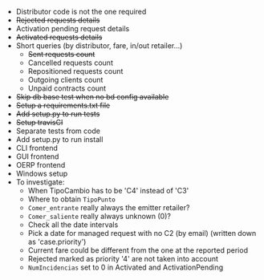- Distributor code is not the one required
- ~~Rejected requests details~~
- Activation pending request details
- ~~Activated requests details~~
- Short queries (by distributor, fare, in/out retailer...)
	- ~~Sent requests count~~
	- Cancelled requests count
	- Repositioned requests count
	- Outgoing clients count
	- Unpaid contracts count
- ~~Skip db base test when no bd config available~~
- ~~Setup a requirements.txt file~~
- ~~Add setup.py to run tests~~
- ~~Setup travisCI~~
- Separate tests from code
- Add setup.py to run install
- CLI frontend
- GUI frontend
- OERP frontend
- Windows setup
- To investigate:
	- When TipoCambio has to be 'C4' instead of 'C3'
	- Where to obtain `TipoPunto`
	- `Comer_entrante` really always the emitter retailer?
	- `Comer_saliente` really always unknown (0)?
	- Check all the date intervals
	- Pick a date for managed request with no C2 (by email) (written down as 'case.priority')
	- Current fare could be different from the one at the reported period
	- Rejected marked as priority '4' are not taken into account
	- `NumIncidencias` set to 0 in Activated and ActivationPending



